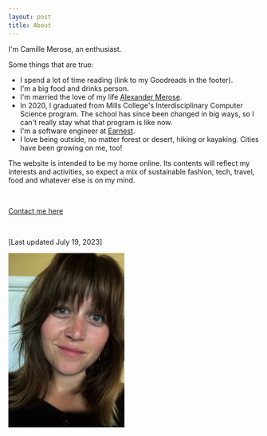 ```yaml
---
layout: post
title: About
---
```

I'm Camille Merose, an enthusiast. 

Some things that are true:
- I spend a lot of time reading (link to my Goodreads in the footer).
- I'm a big food and drinks person.
- I'm married the love of my life <a href="https://alex.merose.com/">Alexander Merose</a>.
- In 2020, I graduated from Mills College's Interdisciplinary Computer Science program. The school has since been changed in big ways, so I can't really stay what that program is like now.
- I'm a software engineer at [Earnest](https://www.earnest.com/).
- I love being outside, no matter forest or desert, hiking or kayaking. Cities have been growing on me, too!

The website is intended to be my home online. Its contents will reflect my interests and activities, so expect a mix of sustainable fashion, tech, travel, food and whatever else is on my mind.

<br>

<a href="mailto:{{site.email}}">Contact me here</a>

<br>

[Last updated July 19, 2023]

![A photo of me](/assets/profilePhoto.png)
